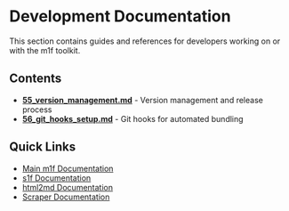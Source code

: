 # Development Documentation

This section contains guides and references for developers working on or with
the m1f toolkit.

## Contents

- [**55_version_management.md**](./55_version_management.md) - Version
  management and release process
- [**56_git_hooks_setup.md**](./56_git_hooks_setup.md) - Git hooks for automated
  bundling

## Quick Links

- [Main m1f Documentation](../01_m1f/)
- [s1f Documentation](../02_s1f/)
- [html2md Documentation](../03_html2md/)
- [Scraper Documentation](../04_scrape/)
